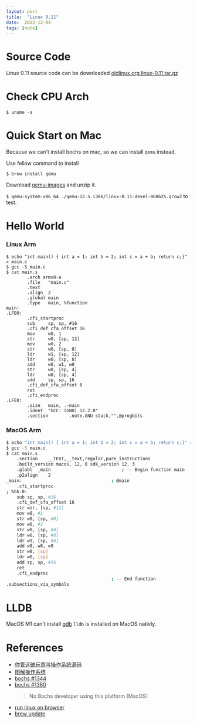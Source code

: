 ```yaml
---
layout: post
title:  "Linux 0.11"
date:  2022-12-04
tags: [note]
---
```



# Source Code

  Linux 0.11 source code can be downloaded [oldlinux.org linux-0.11.tar.gz](http://www.oldlinux.org/Linux.old/kernel/0.1x/)

# Check CPU Arch

```
$ uname -a
```


# Quick Start on Mac

  Because we can't install bochs on mac, so we can install `qemu` instead.

  Use fellow command to install

  `$ brew install qemu`

  Download [qemu-images](http://www.oldlinux.org/Linux.old/qemu-images/) and unzip it.

  `$ qemu-system-x86_64 ./qemu-12.5.i386/linux-0.11-devel-060625.qcow2` to test.


# Hello World

### Linux Arm

```
$ echo "int main() { int a = 1; int b = 2; int c = a + b; return c;}" > main.c
$ gcc -S main.c
$ cat main.s
        .arch armv8-a
        .file   "main.c"
        .text
        .align  2
        .global main
        .type   main, %function
main:
.LFB0:
        .cfi_startproc
        sub     sp, sp, #16
        .cfi_def_cfa_offset 16
        mov     w0, 1
        str     w0, [sp, 12]
        mov     w0, 2
        str     w0, [sp, 8]
        ldr     w1, [sp, 12]
        ldr     w0, [sp, 8]
        add     w0, w1, w0
        str     w0, [sp, 4]
        ldr     w0, [sp, 4]
        add     sp, sp, 16
        .cfi_def_cfa_offset 0
        ret
        .cfi_endproc
.LFE0:
        .size   main, .-main
        .ident  "GCC: (GNU) 12.2.0"
        .section        .note.GNU-stack,"",@progbits
```

### MacOS Arm

```sh
$ echo "int main() { int a = 1; int b = 2; int c = a + b; return c;}" > main.c
$ gcc -S main.c
$ cat main.s
	.section	__TEXT,__text,regular,pure_instructions
	.build_version macos, 12, 0	sdk_version 12, 3
	.globl	_main                           ; -- Begin function main
	.p2align	2
_main:                                  ; @main
	.cfi_startproc
; %bb.0:
	sub	sp, sp, #16
	.cfi_def_cfa_offset 16
	str	wzr, [sp, #12]
	mov	w8, #1
	str	w8, [sp, #8]
	mov	w8, #2
	str	w8, [sp, #4]
	ldr	w8, [sp, #8]
	ldr	w9, [sp, #4]
	add	w8, w8, w9
	str	w8, [sp]
	ldr	w0, [sp]
	add	sp, sp, #16
	ret
	.cfi_endproc
                                        ; -- End function
.subsections_via_symbols
```

# LLDB

  MacOS M1 can't install [gdb](https://stackoverflow.com/questions/67310123/how-to-install-gdb-on-mac-m1-apple-silicon)
  `lldb` is installed on MacOS nativly.


# References

* [你管这破玩意叫操作系统源码](https://github.com/sunym1993/flash-linux0.11-talk/tree/main/%E4%B8%80%E4%BA%9B%E9%9D%9E%E5%BF%85%E8%A6%81%E7%9A%84%E8%B5%84%E6%96%99)
* [图解操作系统](https://xiaolincoding.com/os/1_hardware/how_cpu_run.html)
* [bochs #1344](https://sourceforge.net/p/bochs/bugs/1344/)
* [bochs #1360](https://sourceforge.net/p/bochs/bugs/1360/)
  > No Bochs developer using this platform (MacOS)
* [run linux on browser](https://www.makeuseof.com/best-websites-run-linux-in-web-browser/)
* [brew update](https://mirrors.tuna.tsinghua.edu.cn/help/homebrew/)
